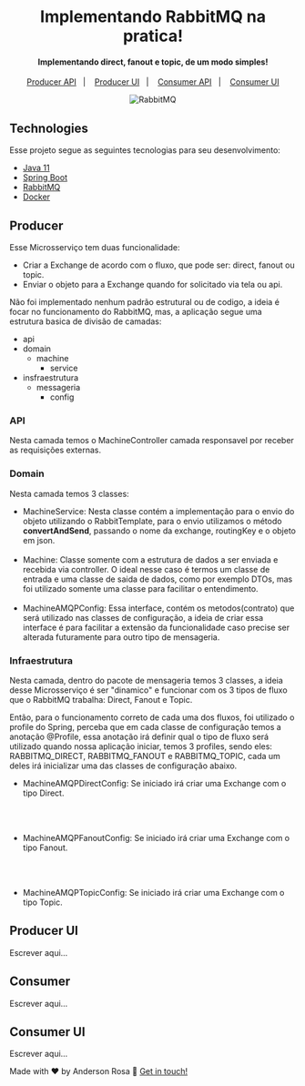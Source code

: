 <h1 align="center">    
   Implementando RabbitMQ na pratica!
</h1>

<h4 align="center">
  Implementando direct, fanout e topic, de um modo simples!
</h4>

<p align="center">
  <a href="#api_producer-producer">Producer API</a>&nbsp;&nbsp;&nbsp;|&nbsp;&nbsp;&nbsp;
  <a href="#api_producer_ui">Producer UI</a>&nbsp;&nbsp;&nbsp;|&nbsp;&nbsp;&nbsp;
  <a href="#api-consumer">Consumer API</a>&nbsp;&nbsp;&nbsp;|&nbsp;&nbsp;&nbsp;
  <a href="#api-consumer-ui">Consumer UI</a>
</p>

<p align="center">
  <img alt="RabbitMQ" src="https://miro.medium.com/max/1200/1*sPS7EkIJMv4H7lqoaDRYiQ.png">
</p>

## Technologies

Esse projeto segue as seguintes tecnologias para seu desenvolvimento:

-  [Java 11]()
-  [Spring Boot](https://docs.spring.io/spring-boot/docs/current/reference/htmlsingle/)
-  [RabbitMQ](https://www.rabbitmq.com/documentation.html)
-  [Docker]()


## Producer

Esse Microsserviço tem duas funcionalidade:
- Criar a Exchange de acordo com o fluxo, que pode ser: direct, fanout ou topic.
- Enviar o objeto para a Exchange quando for solicitado via tela ou api.


Não foi implementado nenhum padrão estrutural ou de codigo, a ideia é focar no funcionamento do RabbitMQ, mas, a aplicação segue uma estrutura basica de divisão de camadas:
<ul>
    <li>api</li>
    <li>domain
        <ul>
          <li>machine
                <ul>
                  <li>service</li>
                </ul>
            </li>
        </ul>
    </li>  
    <li>insfraestrutura
        <ul>
          <li>messageria
                <ul>
                  <li>config</li>
                </ul>
            </li>
        </ul>
    </li>  
</ul>  

### API
Nesta camada temos o MachineController camada responsavel por receber as requisições externas.

### Domain
Nesta camada temos 3 classes:
- MachineService: Nesta classe contém a implementação para o envio do objeto utilizando o RabbitTemplate, 
  para o envio utilizamos o método **convertAndSend**, passando o nome da exchange, routingKey e o objeto em json.
  <br><br>
- Machine: Classe somente com a estrutura de dados a ser enviada e recebida via controller. O ideal 
  nesse caso é termos um classe de entrada e uma classe de saida de dados, como por exemplo DTOs, 
  mas foi utilizado somente uma classe para facilitar o entendimento.
  <br><br>
- MachineAMQPConfig: Essa interface, contém os metodos(contrato) que será utilizado nas classes de configuração, a ideia
de criar essa interface é para facilitar a extensão da funcionalidade caso precise ser alterada futuramente para outro
  tipo de mensageria.

### Infraestrutura 
Nesta camada, dentro do pacote de mensageria temos 3 classes, a ideia desse Microsserviço é 
ser "dinamico" e funcionar com os 3 tipos de fluxo que o RabbitMQ trabalha: Direct, Fanout e Topic.

Então, para o funcionamento correto de cada uma dos fluxos, foi utilizado o profile do Spring, 
perceba que em cada classe de configuração temos a anotação @Profile, 
essa anotação irá definir qual o tipo de fluxo será utilizado quando nossa aplicação iniciar,
temos 3 profiles, sendo eles: RABBITMQ_DIRECT, RABBITMQ_FANOUT e RABBITMQ_TOPIC, cada um deles irá inicializar uma das 
classes de configuração abaixo.

- MachineAMQPDirectConfig: Se iniciado irá criar uma Exchange com o tipo Direct.

  <br><br>
- MachineAMQPFanoutConfig: Se iniciado irá criar uma Exchange com o tipo Fanout.

  <br><br>
- MachineAMQPTopicConfig:  Se iniciado irá criar uma Exchange com o tipo Topic.


## Producer UI
Escrever aqui...

## Consumer
Escrever aqui...

## Consumer UI
Escrever aqui...


Made with ♥ by Anderson Rosa :wave: [Get in touch!](https://www.linkedin.com/in/anderson-rosa-cascalho/)
